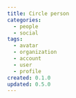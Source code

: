 ```yaml
---
title: Circle person
categories:
  - people
  - social
tags:
  - avatar
  - organization
  - account
  - user
  - profile
created: 0.1.0
updated: 0.5.0
---
```

